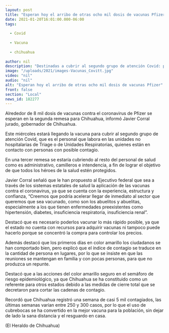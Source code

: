 ```yaml
---
layout: post
title: "Esperan hoy el arribo de otras ocho mil dosis de vacunas Pfizer"
date: 2021-01-20T16:01:00.000-06:00
tags:
  
  - Covid
  
  - Vacuna
  
  - chihuahua
  
author: nil
description: "Destinadas a cubrir al segundo grupo de atención Covid: personal de unidades no hospitalarias de Triage o de Unidades Respiratorias"
image: "/uploads/2021/images-Vacunas_Covitt.jpg"
video: "nil"
audio: "nil"
alt: "Esperan hoy el arribo de otras ocho mil dosis de vacunas Pfizer"
front: false
section: "Local"
news_id: 182277
---
```


Alrededor de 8 mil dosis de vacunas contra el coronavirus de Pfizer se esperan en la segunda remesa para Chihuahua, informó Javier Corral jurado, gobernador de Chihuahua.

Este miércoles estará llegando la vacuna para cubrir al segundo grupo de atención Covid, que es el personal que labora en las unidades no hospitalarias de Triage o de Unidades Respiratorias, quienes están en contacto con personas con posible contagio.

En una tercer remesa se estaría cubriendo al resto del personal de salud como es administrativo, camilleros e intendencia, a fin de lograr el objetivo de que todos los héroes de la salud estén protegidos.

Javier Corral señaló que le han propuesto al Ejecutivo federal que sea a través de los sistemas estatales de salud la aplicación de las vacunas contra el coronavirus, ya que se cuenta con la experiencia, estructura y confianza, “Creemos que podría acelerar llegar de inmediato al sector que queremos que sea vacunado, como son los abuelitos y abuelitas, especialmente a los que tienen enfermedades preexistentes como hipertensión, diabetes, insuficiencia respiratoria, insuficiencia renal”.

Destacó que es necesario poderlos vacunar lo más rápido posible, ya que el estado no cuenta con recursos para adquirir vacunas ni tampoco puede hacerlo porque se concentró la compra para controlar los precios.

Además destacó que los primeros días en color amarillo los ciudadanos se han comportado bien, pero explicó que el índice de contagio se traduce en la cantidad de persona en lugares, por lo que se insiste en que las reuniones se mantengan en familia y con pocas personas, para que no produzca un repunte.

Destacó que a las acciones del color amarillo seguro en el semáforo de riesgo epidemiológico, ya que Chihuahua se ha constituido como un referente para otros estados debido a las medidas de cierre total que se decretaron para cortar las cadenas de contagio.

Recordó que Chihuahua registró una semana de casi 5 mil contagiados, las últimas semanas varían entre 250 y 300 casos, por lo que el uso de cubrebocas se ha convertido en la mejor vacuna para la población, sin dejar de lado la sana distancia y el resguardo en casa.

(El Heraldo de Chihuahua)